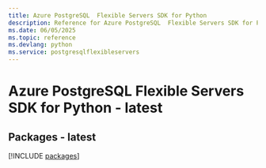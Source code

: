 ```yaml
---
title: Azure PostgreSQL  Flexible Servers SDK for Python
description: Reference for Azure PostgreSQL  Flexible Servers SDK for Python
ms.date: 06/05/2025
ms.topic: reference
ms.devlang: python
ms.service: postgresqlflexibleservers
---
```

# Azure PostgreSQL  Flexible Servers SDK for Python - latest
## Packages - latest
[!INCLUDE [packages](postgresql--flexible-servers-index.md)]